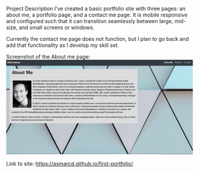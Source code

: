 Project Description
I've created a basic portfolio site with three pages: an about me, a portfolio page, and a contact me page. It is mobile responsive and configured such that it can transition seamlessly between large, mid-size, and small screens or windows. 

Currently the contact me page does not function, but I plan to go back and add that functionality as I develop my skill set.

Screenshot of the About me page:
<img src = "Images/site-screenshot.png">

Link to site:
https://asmarcd.github.io/first-portfolio/
